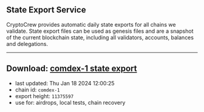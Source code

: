 ## State Export Service
CryptoCrew provides automatic daily state exports for all chains we validate. State export files can be used as genesis files and are a snapshot of the current blockchain state, including all validators, accounts, balances and delegations.

---
**Download: [comdex-1 state export](https://dl.ccvalidators.com/SERVICE/comdex/comdex-1_export_11375597.json)**
---

- last updated: Thu Jan 18 2024 12:00:25
- chain id: `comdex-1`
- export height: `11375597`
- use for: airdrops, local tests, chain recovery
